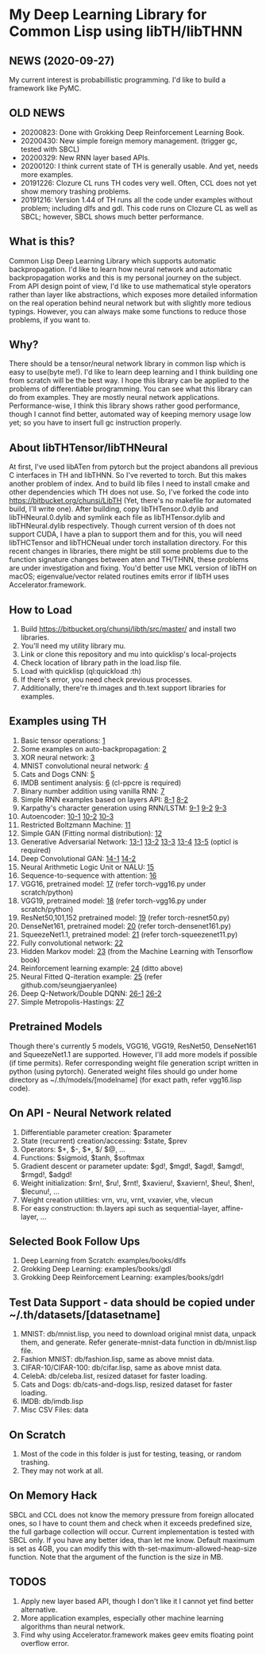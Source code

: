 # My Deep Learning Library for Common Lisp using libTH/libTHNN

## NEWS (2020-09-27)
  My current interest is probabillistic programming. I'd like to build a framework like PyMC.

## OLD NEWS
  * 20200823: Done with Grokking Deep Reinforcement Learning Book.
  * 20200430: New simple foreign memory management. (trigger gc, tested with SBCL)
  * 20200329: New RNN layer based APIs.
  * 20200120: I think current state of TH is generally usable. And yet, needs more examples.
  * 20191226: Clozure CL runs TH codes very well. Often, CCL does not yet show memory trashing problems.
  * 20191216: Version 1.44 of TH runs all the code under examples without problem; including dlfs and gdl.
  This code runs on Clozure CL as well as SBCL; however, SBCL shows much better performance.

## What is this?
  Common Lisp Deep Learning Library which supports automatic backpropagation. I'd like to learn how
  neural network and automatic backpropagation works and this is my personal journey on the subject.
  From API design point of view, I'd like to use mathematical style operators rather than layer like
  abstractions, which exposes more detailed information on the real operation behind neural network
  but with slightly more tedious typings. However, you can always make some functions to reduce those
  problems, if you want to.

## Why?
  There should be a tensor/neural network library in common lisp which is easy to use(byte me!).
  I'd like to learn deep learning and I think building one from scratch will be the best way.
  I hope this library can be applied to the problems of differentiable programming. You can see
  what this library can do from examples. They are mostly neural network applications.
  Performance-wise, I think this library shows rather good performance, though I cannot find better,
  automated way of keeping memory usage low yet; so you have to insert full gc instruction properly.

## About libTHTensor/libTHNeural
  At first, I've used libATen from pytorch but the project abandons all previous C interfaces in TH
  and libTHNN. So I've reverted to torch. But this makes another problem of index. And to build lib
  files I need to install cmake and other dependencies which TH does not use. So, I've forked the
  code into https://bitbucket.org/chunsj/LibTH (Yet, there's no makefile for automated build, I'll
  write one). After building, copy libTHTensor.0.dylib and libTHNeural.0.dylib and symlink each file
  as libTHTensor.dylib and libTHNeural.dylib respectively.
  Though current version of th does not support CUDA, I have a plan to support them and for this, you
  will need libTHCTensor and libTHCNeual under torch installation directory.
  For this recent changes in libraries, there might be still some problems due to the function
  signature changes between aten and TH/THNN, these problems are under investigation and fixing.
  You'd better use MKL version of libTH on macOS; eigenvalue/vector related routines emits error
  if libTH uses Accelerator.framework.

## How to Load
  1. Build https://bitbucket.org/chunsj/libth/src/master/ and install two libraries.
  2. You'll need my utility library mu.
  3. Link or clone this repository and mu into quicklisp's local-projects
  4. Check location of library path in the load.lisp file.
  5. Load with quicklisp (ql:quickload :th)
  6. If there's error, you need check previous processes.
  7. Additionally, there're th.images and th.text support libraries for examples.

## Examples using TH
  1. Basic tensor operations: [1](examples/intro/tensor.lisp)
  2. Some examples on auto-backpropagation: [2](examples/intro/bp.lisp)
  3. XOR neural network: [3](examples/intro/simple/xor.lisp)
  4. MNIST convolutional neural network: [4](examples/simple/mnist.lisp)
  5. Cats and Dogs CNN: [5](examples/simple/catsdogs.lisp)
  6. IMDB sentiment analysis: [6](examples/etc/sentiment.lisp) (cl-ppcre is required)
  7. Binary number addition using vanilla RNN: [7](examples/binary-add/binadd.lisp)
  8. Simple RNN examples based on layers API: [8-1](examples/genchars/demo-genchars.lisp) [8-2](examples/genchars/demo-genchars2.lisp)
  9. Karpathy's character generation using RNN/LSTM: [9-1](examples/genchars/genchars.lisp) [9-2](examples/genchars/genchars-obama-lstm.lisp) [9-3](examples/genchars/genchars-obama-lstm2.lisp)
  10. Autoencoder: [10-1](examples/autoenc.lisp) [10-2](examples/autoencoder/vae.lisp) [10-3](examples/autoencoder/cae.lisp)
  11. Restricted Boltzmann Machine: [11](examples/etc/rbm.lisp)
  12. Simple GAN (Fitting normal distribution): [12](examples/gan/gan-simple.lisp)
  13. Generative Adversarial Network: [13-1](examples/gan/gan2.lisp) [13-2](examples/gan/lsgan.lisp) [13-3](examples/gan/cgan.lisp) [13-4](examples/gan/infogan.lisp) [13-5](examples/gan/wgan.lisp) (opticl is required)
  14. Deep Convolutional GAN: [14-1](examples/gan/dcgan.lisp) [14-2](examples/gan/dcgan-layers.lisp)
  15. Neural Arithmetic Logic Unit or NALU: [15](examples/nalu/nalu.lisp)
  16. Sequence-to-sequence with attention: [16](examples/seq2seq/eng-fra.lisp)
  17. VGG16, pretrained model: [17](examples/pretrained/vgg16.lisp) (refer torch-vgg16.py under scratch/python)
  18. VGG19, pretrained model: [18](examples/pretrained/vgg19.lisp) (refer torch-vgg16.py under scratch/python)
  19. ResNet50,101,152 pretrained model: [19](examples/pretrained/resnet50.lisp) (refer torch-resnet50.py)
  20. DenseNet161, pretrained model: [20](examples/pretrained/densenet161.lisp) (refer torch-densenet161.py)
  21. SqueezeNet1.1, pretrained model: [21](examples/pretrained/squeezenet11.lisp) (refer torch-squeezenet11.py)
  22. Fully convolutional network: [22](examples/pretrained/fcn.lisp)
  23. Hidden Markov model: [23](examples/etc/hmm.lisp) (from the Machine Learning with Tensorflow book)
  24. Reinforcement learning example: [24](examples/etc/rl.lisp) (ditto above)
  25. Neural Fitted Q-iteration example: [25](examples/etc/cartpole-nfq.lisp) (refer github.com/seungjaeryanlee)
  26. Deep Q-Network/Double DQNN: [26-1](examples/etc/cartpole-dqn.lisp) [26-2](examples/etc/cartpole-ddqn.lisp)
  27. Simple Metropolis-Hastings: [27](examples/etc/mcmc-simple.lisp)

## Pretrained Models
  Though there's currently 5 models, VGG16, VGG19, ResNet50, DenseNet161 and SqueezeNet1.1 are
  supported. However, I'll add more models if possible (if time permits). Refer corresponding
  weight file generation script written in python (using pytorch). Generated weight files should
  go under home directory as ~/.th/models/[modelname] (for exact path, refer vgg16.lisp code).

## On API - Neural Network related
  1. Differentiable parameter creation: $parameter
  2. State (recurrent) creation/accessing: $state, $prev
  3. Operators: $+, $-, $*, $/ $@, ...
  4. Functions: $sigmoid, $tanh, $softmax
  5. Gradient descent or parameter update: $gd!, $mgd!, $agd!, $amgd!, $rmgd!, $adgd!
  6. Weight initialization: $rn!, $ru!, $rnt!, $xavieru!, $xaviern!, $heu!, $hen!, $lecunu!, ...
  7. Weight creation utilities: vrn, vru, vrnt, vxavier, vhe, vlecun
  8. For easy construction: th.layers api such as sequential-layer, affine-layer, ...

## Selected Book Follow Ups
  1. Deep Learning from Scratch: examples/books/dlfs
  2. Grokking Deep Learning: examples/books/gdl
  3. Grokking Deep Reinforcement Learning: examples/books/gdrl

## Test Data Support - data should be copied under ~/.th/datasets/[datasetname]
  1. MNIST: db/mnist.lisp, you need to download original mnist data, unpack them, and generate.
            Refer generate-mnist-data function in db/mnist.lisp file.
  2. Fashion MNIST: db/fashion.lisp, same as above mnist data.
  3. CIFAR-10/CIFAR-100: db/cifar.lisp, same as above mnist data.
  4. CelebA: db/celeba.list, resized dataset for faster loading.
  5. Cats and Dogs: db/cats-and-dogs.lisp, resized dataset for faster loading.
  6. IMDB: db/imdb.lisp
  7. Misc CSV Files: data

## On Scratch
  1. Most of the code in this folder is just for testing, teasing, or random trashing.
  2. They may not work at all.

## On Memory Hack
  SBCL and CCL does not know the memory pressure from foreign allocated ones, so I have to count
  them and check when it exceeds predefined size, the full garbage collection will occur.
  Current implementation is tested with SBCL only. If you have any better idea, than let me know.
  Default maximum is set as 4GB, you can modify this with th-set-maximum-allowed-heap-size function.
  Note that the argument of the function is the size in MB.

## TODOS
  1. Apply new layer based API, though I don't like it I cannot yet find better alternative.
  2. More application examples, especially other machine learning algorithms than neural network.
  3. Find why using Accelerator.framework makes geev emits floating point overflow error.
